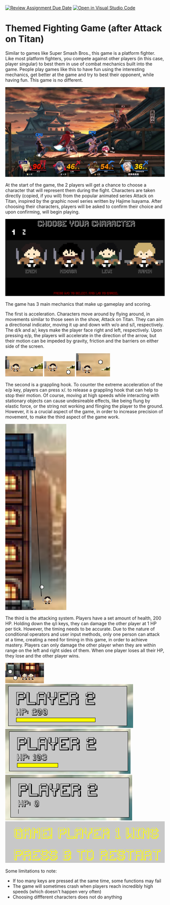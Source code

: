 [![Review Assignment Due Date](https://classroom.github.com/assets/deadline-readme-button-24ddc0f5d75046c5622901739e7c5dd533143b0c8e959d652212380cedb1ea36.svg)](https://classroom.github.com/a/eALKwJKC)
[![Open in Visual Studio Code](https://classroom.github.com/assets/open-in-vscode-718a45dd9cf7e7f842a935f5ebbe5719a5e09af4491e668f4dbf3b35d5cca122.svg)](https://classroom.github.com/online_ide?assignment_repo_id=13292208&assignment_repo_type=AssignmentRepo)
# Themed Fighting Game (after Attack on Titan)

Similar to games like Super Smash Bros., this game is a platform fighter. Like most platform fighters, you compete against other players (in this case, player singular) to best them in use of combat mechanics built into the game. People play games like this to have fun using the interesting mechanics, get better at the game and try to best their opponent, while having fun. This game is no different. 

![Alt text](image-1.png)

At the start of the game, the 2 players will get a chance to choose a character that will represent them during the fight. Characters are taken directly (copied, if you will) from the popular animated series Attack on Titan, inspired by the graphic novel series written by Hajime Isayama. After choosing their characters, players will be asked to confirm their choice and upon confirming, will begin playing.

![Alt text](image-4.png)

The game has 3 main mechanics that make up gameplay and scoring. 

The first is acceleration. Characters move around by flying around, in movements similar to those seen in the show, Attack on Titan. They can aim a directional indicator, moving it up and down with w/o and s/l, respectively. The d/k and a/; keys make the player face right and left, respectively. Upon pressing e/p, the players will accelerate in the direction of the arrow, but their motion can be impeded by gravity, friction and the barriers on either side of the screen.

![Alt text](image.png)
![Alt text](image-3.png)
![Alt text](image-2.png)

The second is a grappling hook. To counter the extreme acceleration of the e/p key, players can press x/. to release a grappling hook that can help to stop their motion. Of course, moving at high speeds while interacting with stationary objects can cause undesireable effects, like being flung by elastic force, or the string not working and flinging the player to the ground. However, it is a crucial aspect of the game, in order to increase precision of movement, to make the third aspect of the game work.

![Alt text](image-5.png)

The third is the attacking system. Players have a set amount of health, 200 HP. Holding down the q/i keys, they can damage the other player at 1 HP per tick. However, the timing needs to be accurate. Due to the nature of conditional operators and user input methods, only one person can attack at a time, creating a need for timing in this game, in order to achieve mastery. Players can only damage the other player when they are within range on the left and right sides of them. When one player loses all their HP, they lose and the other player wins.

![Alt text](image-8.png)
![Alt text](image-6.png)
![Alt text](image-7.png)
![Alt text](image-9.png)
![Alt text](image-10.png)

Some limitations to note:
- If too many keys are pressed at the same time, some functions may fail
- The game will sometimes crash when players reach incredibly high speeds (which doesn't happen very often)
- Choosing diffferent characters does not do anything
